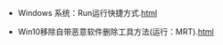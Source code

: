 - Windows 系统：Run运行快捷方式.[html](https://github.com/inchoong/go/tree/master/win/r/index.html)

- Win10移除自带恶意软件删除工具方法(运行：MRT).[html](https://github.com/inchoong/go/tree/master/win/mrt/index.html)
